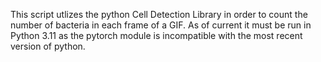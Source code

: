 This script utlizes the python Cell Detection Library in order to count the number of bacteria in each frame of a GIF. As of current it must be run in Python 3.11 as the pytorch module is incompatible with the most recent version of python.
